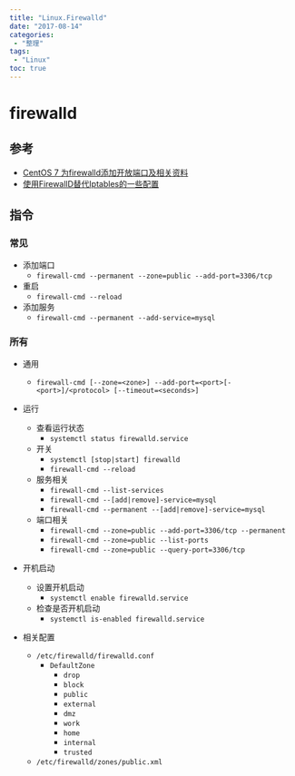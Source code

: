 ```yaml
---
title: "Linux.Firewalld"
date: "2017-08-14"
categories:
 - "整理"
tags:
 - "Linux"
toc: true
---
```



# firewalld

## 参考
- [CentOS 7 为firewalld添加开放端口及相关资料](http://www.cnblogs.com/hubing/p/6058932.html)
- [使用FirewallD替代Iptables的一些配置](http://jim0.com/server/firewalldconfig.html)

## 指令
### 常见
- 添加端口
    - `firewall-cmd --permanent --zone=public --add-port=3306/tcp`
- 重启
    - `firewall-cmd --reload`
- 添加服务
    - `firewall-cmd --permanent --add-service=mysql`

### 所有
- 通用
    - `firewall-cmd [--zone=<zone>] --add-port=<port>[-<port>]/<protocol> [--timeout=<seconds>]`

- 运行
    - 查看运行状态
        - `systemctl status firewalld.service`
    - 开关
        - `systemctl [stop|start] firewalld`
        - `firewall-cmd --reload`
    - 服务相关
        - `firewall-cmd --list-services`
        - `firewall-cmd --[add|remove]-service=mysql`
        - `firewall-cmd --permanent --[add|remove]-service=mysql`
    - 端口相关
        - `firewall-cmd --zone=public --add-port=3306/tcp --permanent`
        - `firewall-cmd --zone=public --list-ports`
        - `firewall-cmd --zone=public --query-port=3306/tcp`

- 开机启动
    - 设置开机启动
        - `systemctl enable firewalld.service`
    - 检查是否开机启动
        - `systemctl is-enabled firewalld.service`

- 相关配置
    - `/etc/firewalld/firewalld.conf`
        - `DefaultZone`
            - `drop`
            - `block`
            - `public`
            - `external`
            - `dmz`
            - `work`
            - `home`
            - `internal`
            - `trusted`
    - `/etc/firewalld/zones/public.xml`
